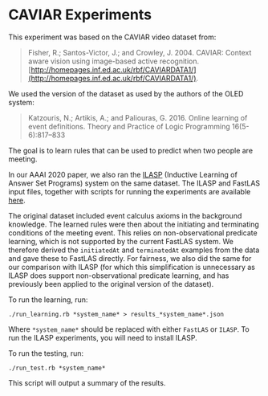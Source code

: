 # CAVIAR Experiments

This experiment was based on the CAVIAR video dataset from:

> Fisher, R.; Santos-Victor, J.; and Crowley, J. 2004. CAVIAR: Context
> aware vision using image-based active recognition.
> [http://homepages.inf.ed.ac.uk/rbf/CAVIARDATA1/](http://homepages.inf.ed.ac.uk/rbf/CAVIARDATA1/).

We used the version of the dataset as used by the authors of the
OLED system:

> Katzouris, N.; Artikis, A.; and Paliouras, G. 2016. Online learning of
> event definitions. Theory and Practice of Logic Programming
> 16(5-6):817–833

The goal is to learn rules that can be used to predict when two people are meeting.

In our AAAI 2020 paper, we also ran the [ILASP](http://www.ilasp.com/)
(Inductive Learning of Answer Set Programs) system on the same dataset.
The ILASP and FastLAS input files, together with scripts for running the
experiments are available
[here](https://github.com/spike-imperial/FastLAS/tree/master/data/CAVIAR).

The original dataset included event calculus axioms in the background
knowledge. The learned rules were then about the initiating and
terminating conditions of the meeting event. This relies on
non-observational predicate learning, which is not supported by the
current FastLAS system. We therefore derived the `initiatedAt` and
`terminatedAt` examples from the data and gave these to FastLAS
directly. For fairness, we also did the same for our comparison with
ILASP (for which this simplification is unnecessary as ILASP does
support non-observational predicate learning, and has previously been
applied to the original version of the dataset).



To run the learning, run:

```
./run_learning.rb *system_name* > results_*system_name*.json
```

Where `*system_name*` should be replaced with either `FastLAS` or
`ILASP`. To run the ILASP experiments, you will need to install ILASP.

To run the testing, run:

```
./run_test.rb *system_name*
```

This script will output a summary of the results.
